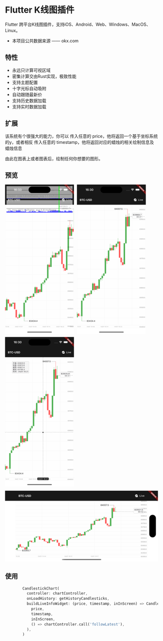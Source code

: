 # Flutter K线图插件
Flutter 跨平台K线图插件，支持iOS、Android、Web、Windows、MacOS、Linux。
- 本项目公共数据来源 —— okx.com

## 特性
- 永远只计算可视区域
- 密集计算交由Rust实现，极致性能
- 支持主题配置
- 十字光标自动吸附
- 自动跟随最新价
- 支持历史数据加载
- 支持实时数据加载


##  扩展
该系统有个很强大的能力，你可以
传入任意的 price，他将返回一个基于坐标系统的y，或者相反
传入任意的 timestamp，他将返回对应的蜡烛的相关绘制信息及蜡烛信息

由此在图表上或者图表后，绘制任何你想要的图形。

## 预览

<div style="display: flex; flex-wrap: wrap; gap: 10px;">
   <img src="docs/example4.png" alt="性能" width="45%" />
    <img src="docs/example1.png" alt="预览" width="45%" />
    <img src="docs/example2.png" alt="预览" width="45%" />
</div>

![预览](docs/example3.png)

## 使用
```dart
        CandlestickChart(
          controller: chartController,
          onLoadHistory: getHistoryCandlesticks,
          buildLiveInfoWidget: (price, timestamp, inInScreen) => CandlestickWidgets.buildLatestPriceWidget(
            price,
            timestamp,
            inInScreen,
            () => chartController.call('followLatest'),
          ),
        )
```